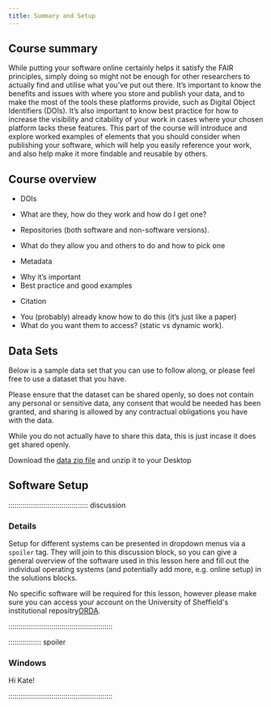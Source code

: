 ```yaml
---
title: Summary and Setup
---
```


## Course summary

While putting your software online certainly helps it satisfy the FAIR principles, simply doing so might not be enough for other researchers to actually find and utilise what you’ve put out there. It’s important to know the benefits and issues with where you store and publish your data, and to make the most of the tools these platforms provide, such as Digital Object Identifiers (DOIs). It’s also important to know best practice for how to increase the visibility and citability of your work in cases where your chosen platform lacks these features. This part of the course will introduce and explore worked examples of elements that you should consider when publishing your software, which will help you easily reference your work, and also help make it more findable and reusable by others.


## Course overview

- DOIs
 * What are they, how do they work and how do I get one?
- Repositories (both software and non-software versions).
 * What do they allow you and others to do and how to pick one
- Metadata
 * Why it’s important
 * Best practice and good examples
- Citation
 * You (probably) already know how to do this (it’s just like a paper)
 * What do you want them to access? (static vs dynamic work).


## Data Sets

<!--
FIXME: place any data you want learners to use in `episodes/data` and then use
       a relative link ( [data zip file](data/lesson-data.zip) ) to provide a
       link to it, replacing the example.com link.
       
Have created the folder 'data' under episodes in case we do want to provide a test/example dataset for use

What do we want people to have already done before the lesson?
 Do they need to do anything in actual fact, unlikely to be as many follow along sections as normal carpentaries training

It's probably a good idea that we have them bring along a dataset/repository in github that they can mess around with.

We could run them through getting a DOI and all the other things and stuff.

OR

We could have a standard one that they work with, which would be linked below
-->

Below is a sample data set that you can use to follow along, or please feel free to use a dataset that you have.

Please ensure that the dataset can be shared openly, so does not contain any personal or sensitive data, any consent that would be needed has been granted, and sharing is allowed by any contractual obligations you have with the data.

While you do not actually have to share this data, this is just incase it does get shared openly.

Download the [data zip file](https://github.com/RicCampbell/FAIR4RS_repos_dois/tree/main/episodes/data) and unzip it to your Desktop

## Software Setup

::::::::::::::::::::::::::::::::::::::: discussion

### Details

Setup for different systems can be presented in dropdown menus via a `spoiler`
tag. They will join to this discussion block, so you can give a general overview
of the software used in this lesson here and fill out the individual operating
systems (and potentially add more, e.g. online setup) in the solutions blocks.

No specific software will be required for this lesson, however please make sure you can access your account on the University of Sheffield's institutional repositry[ORDA](https://orda.shef.ac.uk).

:::::::::::::::::::::::::::::::::::::::::::::::::::

:::::::::::::::: spoiler

### Windows

Hi Kate!

:::::::::::::::::::::::::::::::::::::::::::::::::::
